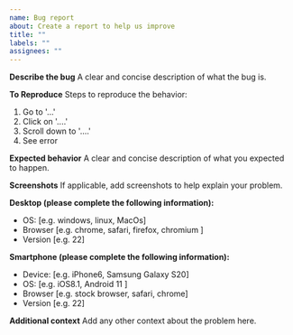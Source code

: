 ```yaml
---
name: Bug report
about: Create a report to help us improve
title: ""
labels: ""
assignees: ""
---
```


**Describe the bug**
A clear and concise description of what the bug is.

**To Reproduce**
Steps to reproduce the behavior:

1. Go to '...'
2. Click on '....'
3. Scroll down to '....'
4. See error

**Expected behavior**
A clear and concise description of what you expected to happen.

**Screenshots**
If applicable, add screenshots to help explain your problem.

**Desktop (please complete the following information):**

-   OS: [e.g. windows, linux, MacOs]
-   Browser [e.g. chrome, safari, firefox, chromium ]
-   Version [e.g. 22]

**Smartphone (please complete the following information):**

-   Device: [e.g. iPhone6, Samsung Galaxy S20]
-   OS: [e.g. iOS8.1, Android 11 ]
-   Browser [e.g. stock browser, safari, chrome]
-   Version [e.g. 22]

**Additional context**
Add any other context about the problem here.
